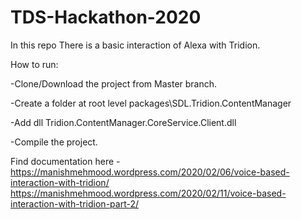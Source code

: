 # TDS-Hackathon-2020
In this repo There is a basic interaction of Alexa with Tridion.

How to run:

-Clone/Download the project from Master branch.

-Create a folder at root level packages\SDL.Tridion.ContentManager

-Add dll Tridion.ContentManager.CoreService.Client.dll

-Compile the project.

Find documentation here - 
https://manishmehmood.wordpress.com/2020/02/06/voice-based-interaction-with-tridion/
https://manishmehmood.wordpress.com/2020/02/11/voice-based-interaction-with-tridion-part-2/

